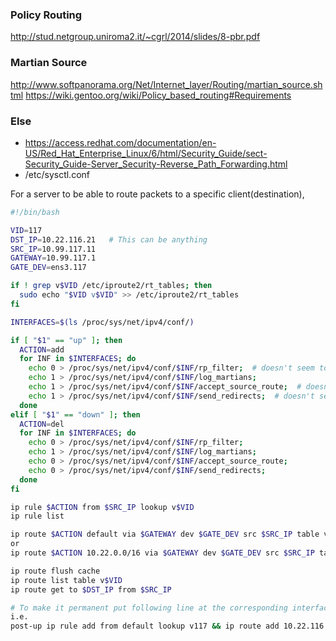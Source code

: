 
### Policy Routing
http://stud.netgroup.uniroma2.it/~cgrl/2014/slides/8-pbr.pdf

### Martian Source
http://www.softpanorama.org/Net/Internet_layer/Routing/martian_source.shtml
https://wiki.gentoo.org/wiki/Policy_based_routing#Requirements

### Else
- https://access.redhat.com/documentation/en-US/Red_Hat_Enterprise_Linux/6/html/Security_Guide/sect-Security_Guide-Server_Security-Reverse_Path_Forwarding.html
- /etc/sysctl.conf

For a server to be able to route packets to a specific client(destination), 


```bash
#!/bin/bash

VID=117
DST_IP=10.22.116.21   # This can be anything
SRC_IP=10.99.117.11
GATEWAY=10.99.117.1
GATE_DEV=ens3.117

if ! grep v$VID /etc/iproute2/rt_tables; then
  sudo echo "$VID v$VID" >> /etc/iproute2/rt_tables
fi

INTERFACES=$(ls /proc/sys/net/ipv4/conf/)

if [ "$1" == "up" ]; then
  ACTION=add
  for INF in $INTERFACES; do
    echo 0 > /proc/sys/net/ipv4/conf/$INF/rp_filter;  # doesn't seem to matter but log at the begining
    echo 1 > /proc/sys/net/ipv4/conf/$INF/log_martians;
    echo 1 > /proc/sys/net/ipv4/conf/$INF/accept_source_route;  # doesn't seem to matter
    echo 1 > /proc/sys/net/ipv4/conf/$INF/send_redirects;  # doesn't seem to matter
  done
elif [ "$1" == "down" ]; then
  ACTION=del
  for INF in $INTERFACES; do
    echo 0 > /proc/sys/net/ipv4/conf/$INF/rp_filter;
    echo 1 > /proc/sys/net/ipv4/conf/$INF/log_martians;
    echo 0 > /proc/sys/net/ipv4/conf/$INF/accept_source_route;
    echo 0 > /proc/sys/net/ipv4/conf/$INF/send_redirects;
  done
fi

ip rule $ACTION from $SRC_IP lookup v$VID
ip rule list

ip route $ACTION default via $GATEWAY dev $GATE_DEV src $SRC_IP table v$VID
or
ip route $ACTION 10.22.0.0/16 via $GATEWAY dev $GATE_DEV src $SRC_IP table v$VID

ip route flush cache
ip route list table v$VID
ip route get to $DST_IP from $SRC_IP

# To make it permanent put following line at the corresponding interface
i.e.
post-up ip rule add from default lookup v117 && ip route add 10.22.116.21 via 10.99.117.1 dev $IFACE src 10.99.117.11 table v117
```
